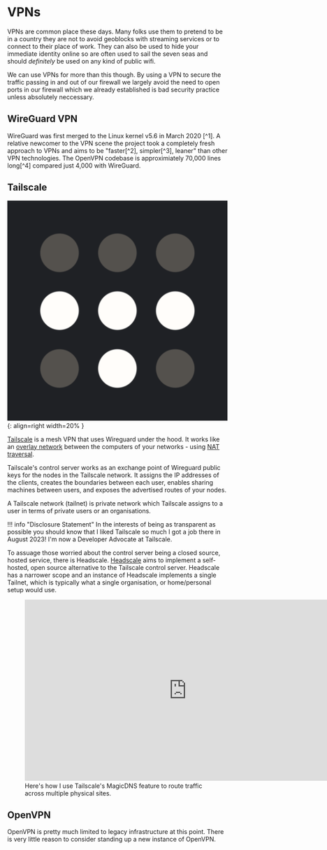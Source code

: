 # VPNs

VPNs are common place these days. Many folks use them to pretend to be in a country they are not to avoid geoblocks with streaming services or to connect to their place of work. They can also be used to hide your immediate identity online so are often used to sail the seven seas and should *definitely* be used on any kind of public wifi.

We can use VPNs for more than this though. By using a VPN to secure the traffic passing in and out of our firewall we largely avoid the need to open ports in our firewall which we already established is bad security practice unless absolutely neccessary.

## WireGuard VPN

WireGuard was first merged to the Linux kernel v5.6 in March 2020 [^1]. A relative newcomer to the VPN scene the project took a completely fresh approach to VPNs and aims to be "faster[^2], simpler[^3], leaner" than other VPN technologies. The OpenVPN codebase is approximiately 70,000 lines long[^4] compared just 4,000 with WireGuard.

## Tailscale

![tailscale-logo](../../images/logos/tailscale.png){: align=right width=20% }

[Tailscale](https://tailscale.com/selfhosted/) is a mesh VPN that uses Wireguard under the hood. It works like an [overlay network](https://tailscale.com/blog/how-tailscale-works/) between the computers of your networks - using [NAT traversal](https://tailscale.com/blog/how-nat-traversal-works/).

Tailscale's control server works as an exchange point of Wireguard public keys for the nodes in the Tailscale network. It assigns the IP addresses of the clients, creates the boundaries between each user, enables sharing machines between users, and exposes the advertised routes of your nodes.

A Tailscale network (tailnet) is private network which Tailscale assigns to a user in terms of private users or an organisations.

!!! info "Disclosure Statement"
    In the interests of being as transparent as possible you should know that I liked Tailscale so much I got a job there in August 2023! I'm now a Developer Advocate at Tailscale.

To assuage those worried about the control server being a closed source, hosted service, there is Headscale. [Headscale](https://github.com/juanfont/headscale) aims to implement a self-hosted, open source alternative to the Tailscale control server. Headscale has a narrower scope and an instance of Headscale implements a single Tailnet, which is typically what a single organisation, or home/personal setup would use.

<p align="center">
<figure markdown>
<iframe width="740" height="415" src="https://www.youtube.com/embed/Uzcs97XcxiE" title="YouTube video player" frameborder="0" allow="accelerometer; autoplay; clipboard-write; encrypted-media; gyroscope; picture-in-picture; web-share" allowfullscreen></iframe>
<figcaption>Here's how I use Tailscale's MagicDNS feature to route traffic across multiple physical sites.</figcaption>
</figure>
</p>

## OpenVPN

OpenVPN is pretty much limited to legacy infrastructure at this point. There is very little reason to consider standing up a new instance of OpenVPN.


[1]: https://arstechnica.com/gadgets/2020/01/linus-torvalds-pulled-wireguard-vpn-into-the-5-6-kernel-source-tree/